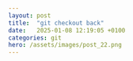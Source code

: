 ```yaml
---
layout: post
title:  "git checkout back"
date:   2025-01-08 12:19:05 +0100
categories: git
hero: /assets/images/post_22.png
---
```


